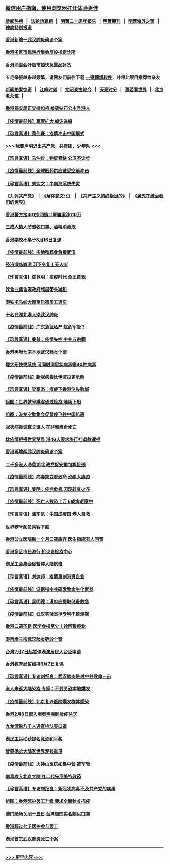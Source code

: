 ### [微信用户指南，使用浏览器打开体验更佳](https://github.com/gfw-breaker/banned-news1/blob/master/indexes/wechat-guide.md?t=0)
#### [禁闻热榜](热点新闻.md?t=0)  &nbsp;&nbsp;|&nbsp;&nbsp; [法轮功真相](https://github.com/gfw-breaker/truth/blob/master/README.md?t=0) &nbsp;&nbsp;|&nbsp;&nbsp; [明慧二十周年报告](https://github.com/gfw-breaker/mh-reports/blob/master/README.md?t=0) &nbsp;&nbsp;|&nbsp;&nbsp;[明慧期刊](https://github.com/gfw-breaker/mh-qikan) &nbsp;&nbsp;|&nbsp;&nbsp; [明慧海外之窗](https://github.com/gfw-breaker/mh-news/blob/master/README.md?t=0) &nbsp;&nbsp;|&nbsp;&nbsp; [神韵特别报道](https://github.com/gfw-breaker/mh-news/blob/master/shenyun.md?t=0)
#### [香港新增一武汉肺炎确诊个案](../pages/nsc415/n11874044.md?t=02171522) 
#### [香港多区市民游行集会反设指定诊所](../pages/nsc415/n11874017.md?t=02171522) 
#### [香港消委会吁超市加快急需品补货](../pages/nsc415/n11874003.md?t=02171522) 
#### 五毛举报越来越频繁，请网友们前往下载 [一键翻墙软件](https://github.com/gfw-breaker/ssr-accounts)，并将此项目推荐给亲友
#### [新闻拍案惊奇](https://github.com/gfw-breaker/banned-news1/blob/master/pages/link4.md) &nbsp;&nbsp;|&nbsp;&nbsp; [江峰时刻](https://github.com/gfw-breaker/banned-news1/blob/master/pages/link4.md) &nbsp;&nbsp;|&nbsp;&nbsp; [文昭谈古论今](https://github.com/gfw-breaker/banned-news1/blob/master/pages/link4.md) &nbsp;&nbsp;|&nbsp;&nbsp; [天亮时分](https://github.com/gfw-breaker/banned-news1/blob/master/pages/link4.md) &nbsp;&nbsp;|&nbsp;&nbsp; [萧茗看世界](https://github.com/gfw-breaker/banned-news1/blob/master/pages/link4.md) &nbsp;&nbsp;|&nbsp;&nbsp; [北京老茶馆](https://github.com/gfw-breaker/banned-news1/blob/master/pages/link4.md) &nbsp;&nbsp;|&nbsp;&nbsp; 
#### [香港保安局正安排包机 接载钻石公主号港人](../pages/nsc415/n11873932.md?t=02171522) 
#### [【疫情最前线】军管扩大 蝗灾进逼](../pages/nsc415/n11873780.md?t=02171522) 
#### [【珍言真语】黄伟豪：疫情冲击中国模式](../pages/nsc415/n11873482.md?t=02171522) 
#### [>>> 我要声明退出共产党、共青团、少年队 <<<](https://github.com/begood0513/goodnews/blob/master/quit/letter.md) 
#### [【珍言真语】马仲仪：物资紧缺 公卫不让步](../pages/nsc415/n11872315.md?t=02171522) 
#### [【疫情最前线】全球医药供应链受空前冲击](../pages/nsc415/n11869614.md?t=02171522) 
#### [【珍言真语】刘达文：中南海系统失灵](../pages/nsc415/n11869465.md?t=02171522) 
#### [《九评共产党》](https://github.com/begood0513/9ping.md/blob/master/README.md) &nbsp;|&nbsp; [《解体党文化》](../../../../jtdwh.md/blob/master/README.md)  &nbsp;|&nbsp; [《共产主义的终极目的》](../../../../gczydzjmd.md/blob/master/README.md) &nbsp;|&nbsp; [《魔鬼在统治我们的世界》](../../../../mgztzwmdsj.md/blob/master/README.md) 
#### [香港警方接301宗网购口罩骗案涉110万](../pages/nsc415/n11867572.md?t=02171522) 
#### [三成人情人节想收口罩、酒精消毒液](../pages/nsc415/n11867523.md?t=02171522) 
#### [香港学校不早于3月16日复课](../pages/nsc415/n11867498.md?t=02171522) 
#### [【疫情最前线】多地殡葬业急援武汉](../pages/nsc415/n11866914.md?t=02171522) 
#### [经济濒临崩溃 习下令复工无人听](../pages/nsc415/n11867269.md?t=02171522) 
#### [【珍言真语】陈竟明：瘟疫时代 全民自救](../pages/nsc415/n11866765.md?t=02171522) 
#### [饮食业冀香港政府领展带头减租](../pages/nsc415/n11864876.md?t=02171522) 
#### [港铁屯马线大围至启德周五通车](../pages/nsc415/n11864842.md?t=02171522) 
#### [十名在湖北港人染武汉肺炎](../pages/nsc415/n11864807.md?t=02171522) 
#### [【疫情最前线】广东急征私产 趁危军管？](../pages/nsc415/n11864205.md?t=02171522) 
#### [【珍言真语】桑普：疫情失控 中共五宗罪](../pages/nsc415/n11864157.md?t=02171522) 
#### [香港再增七宗本地武汉肺炎个案](../pages/nsc415/n11862405.md?t=02171522) 
#### [理大研快筛系统 可同时测冠状病毒等40种病毒](../pages/nsc415/n11862376.md?t=02171522) 
#### [【疫情最前线】新冠病毒比伊波拉更危险](../pages/nsc415/n11862199.md?t=02171522) 
#### [【珍言真语】梁家杰：疫症下香港沦失败城](../pages/nsc415/n11861588.md?t=02171522) 
#### [组图：世界梦号乘客通过检疫 陆续下船](../pages/nsc415/n11858302.md?t=02171522) 
#### [组图：港龙空勤集会促暂停飞往中国航班](../pages/nsc415/n11858190.md?t=02171522) 
#### [冠状病毒调查关键人 在非洲离奇死亡](../pages/nsc415/n11859798.md?t=02171522) 
#### [忧疫情拒搭世界梦号 港46人要求旅行社退款遭拒](../pages/nsc415/n11859849.md?t=02171522) 
#### [香港再增两武汉肺炎确诊个案](../pages/nsc415/n11859833.md?t=02171522) 
#### [二千多港人滞留湖北 政党促安排包机接送](../pages/nsc415/n11859831.md?t=02171522) 
#### [【疫情最前线】病毒突变更致命 恐酿大瘟疫](../pages/nsc415/n11859604.md?t=02171522) 
#### [【珍言真语】黎明：疫症危机 闪现转变火花](../pages/nsc415/n11859199.md?t=02171522) 
#### [【疫情最前线】死亡人数恐上万 6成病逝家中](../pages/nsc415/n11856687.md?t=02171522) 
#### [【珍言真语】潘东凯：中国成疫国 港人自救](../pages/nsc415/n11856962.md?t=02171522) 
#### [世界梦号船员乘客下船](../pages/nsc415/n11856883.md?t=02171522) 
#### [香港公立医院剩一个月口罩库存 医生指应有人问责](../pages/nsc415/n11856875.md?t=02171522) 
#### [香港多区市民游行 抗议设检疫中心](../pages/nsc415/n11856866.md?t=02171522) 
#### [港龙工会集会促暂停大陆航班](../pages/nsc415/n11856840.md?t=02171522) 
#### [【珍言真语】刘达邦：疫情重创港资企业](../pages/nsc415/n11854274.md?t=02171522) 
#### [【疫情最前线】证据指中共研发致命生化武器](../pages/nsc415/n11853087.md?t=02171522) 
#### [【珍言真语】吴明德：港府应提取储备救急](../pages/nsc415/n11852734.md?t=02171522) 
#### [【疫情最前线】武汉实验室抢专利不慎泄密](../pages/nsc415/n11850310.md?t=02171522) 
#### [香港口罩不足 医学会指至少十诊所暂停业](../pages/nsc415/n11850301.md?t=02171522) 
#### [港再增三宗武汉肺炎确诊个案](../pages/nsc415/n11850328.md?t=02171522) 
#### [台湾2月7日起暂停港澳居民入台证申请](../pages/nsc415/n11850304.md?t=02171522) 
#### [香港教育局暂维持3月2日复课](../pages/nsc415/n11850260.md?t=02171522) 
#### [【珍言真语】专访刘细良：武汉肺炎是对中共致命一击](../pages/nsc415/n11849934.md?t=02171522) 
#### [港人未返大陆染疫 专家：不封关恐本地爆发](../pages/nsc415/n11848021.md?t=02171522) 
#### [【疫情最前线】北京复兴医院爆发群体感染](../pages/nsc415/n11847626.md?t=02171522) 
#### [香港2月8日起入境者需强制检疫14天](../pages/nsc415/n11847658.md?t=02171522) 
#### [九龙湾逾八千人通宵排队买口罩](../pages/nsc415/n11847647.md?t=02171522) 
#### [港民主运动获提名竞逐和平奖](../pages/nsc415/n11847633.md?t=02171522) 
#### [曾载确诊大陆客世界梦号返港](../pages/nsc415/n11847608.md?t=02171522) 
#### [【疫情最前线】火神山医院如集中营 被军管](../pages/nsc415/n11847524.md?t=02171522) 
#### [病毒攻入北京大院 红二代先用美特效药](../pages/nsc415/n11847427.md?t=02171522) 
#### [【珍言真语】专访刘细良：新冠状病毒不及共产党的病毒](../pages/nsc415/n11847164.md?t=02171522) 
#### [组图：香港医护罢工升级 要求全面封关抗疫](../pages/nsc415/n11844107.md?t=02171522) 
#### [澳门赌场关闭十五日 台湾周四实名制买口罩](../pages/nsc415/n11845083.md?t=02171522) 
#### [香港超过七千医护参与罢工](../pages/nsc415/n11845051.md?t=02171522) 
#### [港现首宗武汉肺炎死亡个案](../pages/nsc415/n11844998.md?t=02171522) 

----
#### [ >>> 更早内容 <<< ](../indexes/nsc415-earlier.md)
